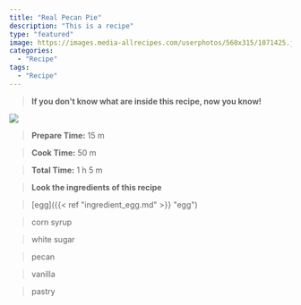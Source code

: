 ```yaml
---
title: "Real Pecan Pie"
description: "This is a recipe"
type: "featured"
image: https://images.media-allrecipes.com/userphotos/560x315/1071425.jpg
categories: 
  - "Recipe"
tags: 
  - "Recipe"
---
```



>**If you don't know what are inside this recipe, now you know!**

![](../images/Recipes-Banner.jpg)
> **Prepare Time:** 15 m


> **Cook Time:** 50 m


> **Total Time:** 1 h 5 m

> **Look the ingredients of this recipe**

> [egg]({{< ref "ingredient_egg.md" >}} "egg")

> corn syrup

> white sugar

> pecan

> vanilla

> pastry

